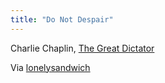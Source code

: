 ```yaml
---
title: "Do Not Despair"
---
```

<p> Charlie Chaplin, <a href="https://www.imdb.com/title/tt0032553/" title="" target="">The Great Dictator</a></p>
<p>Via <a href="https://lonelysandwich.com/post/11641251287/humanity" title="" target="">lonelysandwich</a></p>

